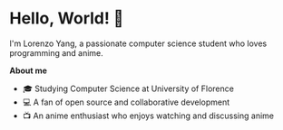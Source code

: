 # Hello, World! 👋

I'm Lorenzo Yang, a passionate computer science student who loves programming and anime.

**About me**
- 🎓 Studying Computer Science at University of Florence
- 💻 A fan of open source and collaborative development
- 📺 An anime enthusiast who enjoys watching and discussing anime
